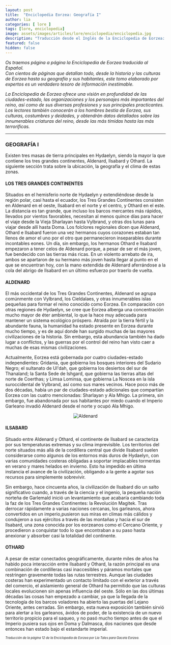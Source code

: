 ```yaml
---
layout: post
title:  "Enciclopedia Eorzea: Geografía I"
author: lia
categories: [ lore ]
tags: [lore, enciclopedia]
image: assets/images/articles/lore/enciclopedia/enciclopedia.jpg
description: "Traducción desde el Inglés de la Enciclopedia de Eorzea: Geografía I"
featured: false
hidden: false
---
```

*Os traemos página a página la Enciclopedia de Eorzea traducida al Español.<br/>
Con cientos de páginas que detallan todo, desde la historia y las culturas de Eorzea hasta su geografía y sus habitantes, este tomo elaborado por expertos es un verdadero tesoro de información inestimable.*

*La Enciclopedia de Eorzea ofrece una visión en profundidad de las ciudades-estado, las organizaciones y los personajes más importantes del reino, así como de sus diversas profesiones y sus principales practicantes. Los lectores también conocerán a los hombres bestia de Eorzea, sus culturas, costumbres y deidades, y obtendrán datos detallados sobre las innumerables criaturas del reino, desde las más tímidas hasta las más terroríficas.*


<hr/>

### GEOGRAFÍA I

Existen tres masas de tierra principales en Hydaelyn, siendo la mayor la que contiene los tres grandes continentes, Aldenard, Ilsabard y Othard. La siguiente sección trata sobre la ubicación, la geografía y el clima de estas zonas.

#### LOS TRES GRANDES CONTINENTES

Situados en el hemisferio norte de Hydaelyn y extendiéndose desde la región polar, casi hasta el ecuador, los Tres Grandes Continentes consisten en Aldenard en el oeste, Ilsabard en el norte y el centro, y Othard en el este. La distancia es tan grande, que incluso los barcos mercantes más rápidos, llevados por vientos favorables, necesitan al menos quince días para hacer el viaje desde la Vieja Sharlayan hasta Vylbrand, y otras dos lunas para viajar desde allí hasta Doma. Los folclores regionales dicen que Aldenard, Othard e Ilsabard fueron una vez hermanos cuyos corazones estaban tan llenos de amor el uno por el otro que permanecieron inseparables durante incontables eones. Un día, sin embargo, los hermanos Othard e Ilsabard empezaron a tener celos de Aldenard porque, a pesar de ser el más joven, fue bendecido con las tierras más ricas. En un violento arrebato de ira, ambos se apartaron de su hermano más joven hasta llegar al punto en el que se encuentran hoy, con la mano extendida de Aldenard aferrándose a la cola del abrigo de Ilsabard en un último esfuerzo por traerlo de vuelta.

#### ALDENARD

El más occidental de los Tres Grandes Continentes, Aldenard se agrupa comúnmente con Vylbrand, los Cieldalaes, y otras innumerables islas pequeñas para formar el reino conocido como Eorzea. En comparación con otras regiones de Hydaelyn, se cree que Eorzea alberga una concentración mucho mayor de éter ambiental, lo que la hace muy adecuada para mantener un sistema ecológico próspero. Atraída por la tierra fértil y la abundante fauna, la humanidad ha estado presente en Eorzea durante mucho tiempo, y es de aquí donde han surgido muchas de las mayores civilizaciones de la historia. Sin embargo, esta abundancia también ha dado lugar a conflictos, y las guerras por el control del reino han visto caer a muchas de esas mismas civilizaciones.

Actualmente, Eorzea está gobernada por cuatro ciudades-estado independientes: Gridania, que gobierna los bosques interiores del Sudario Negro; el sultanato de Ul'dah, que gobierna los desiertos del sur de Thanaland; la Santa Sede de Ishgard, que gobierna las tierras altas del norte de Coerthas; y Limsa Lominsa, que gobierna La Noscea en la isla suroccidental de Vylbrand, así como sus mares vecinos. Hace poco más de dos décadas, había un par de ciudades-estado adicionales que compartían Eorzea con las cuatro mencionadas: Sharlayan y Ala Mhigo. La primera, sin embargo, fue abandonada por sus habitantes por miedo cuando el Imperio Garleano invadió Aldenard desde el norte y ocupó Ala Mhigo.

<p align="center"><img src="{{ site.baseurl }}/assets/images/articles/lore/enciclopedia/04/aldenard.jpg" alt="Aldenard"/></p>

#### ILSABARD

Situado entre Aldenard y Othard, el continente de Ilsabard se caracteriza por sus temperaturas extremas y su clima imprevisible. Los territorios del norte situados más allá de la cordillera central que divide Ilsabard suelen considerarse como algunos de los entornos más duros de Hydaelyn, con varias comunidades costeras obligadas a soportar implacables tormentas en verano y mares helados en invierno. Esto ha impedido en última instancia el avance de la civilización, obligando a la gente a agotar sus recursos para simplemente sobrevivir.

Sin embargo, hace cincuenta años, la civilización de Ilsabard dio un salto significativo cuando, a través de la ciencia y el ingenio, la pequeña nación norteña de Garlemald inició un levantamiento que acabaría cambiando toda la faz de los Tres Grandes Continentes: la Revolución Magitek. Tras derrocar rápidamente a varias naciones cercanas, los garleanos, ahora convertidos en un imperio,pusieron sus miras en climas más cálidos y condujeron a sus ejércitos a través de las montañas y hacia el sur de Ilsabard, una zona conocida por los eorzeanos como el Cercano Oriente, y procedieron a conquistar todo lo que encontraban a su paso hasta anexionar y absorber casi la totalidad del continente.

#### OTHARD

A pesar de estar conectados geográficamente, durante miles de años ha habido poca interacción entre Ilsabard y Othard, la razón principal es una combinación de cordilleras casi inaccesibles y páramos mortales que restringen gravemente todas las rutas terrestres. Aunque las ciudades costeras han experimentado un contacto limitado con el exterior a través del comercio, el aislamiento general de Othard ha permitido que las culturas locales evolucionen sin apenas influencia del oeste. Sólo en las dos últimas décadas las cosas han empezado a cambiar, ya que la llegada de la tecnología de los barcos voladores ha abierto las puertas del Lejano Oriente, antes cerradas. Sin embargo, esta nueva exposición también sirvió para alertar a los garleanos, ávidos de poder, de la existencia de un nuevo territorio propicio para el saqueo, y no pasó mucho tiempo antes de que el Imperio pusiera sus ojos en Doma y Dalmasca, dos naciones que desde entonces han estado bajo el estandarte imperial.

<sub><sup>*Traducción de la página 12 de la Enciclopedia de Eorzea por Lia Tales para Gaceta Eorzea.*</sup></sub>
